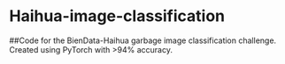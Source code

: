 # Haihua-image-classification

##Code for the BienData-Haihua garbage image classification challenge. Created using PyTorch with >94% accuracy. 
